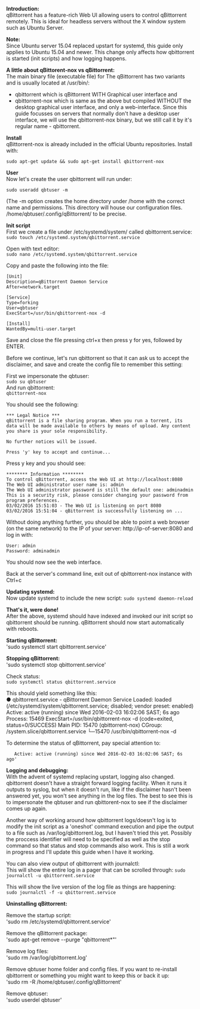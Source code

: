 **Introduction:**  
qBittorrent has a feature-rich Web UI allowing users to control qBittorrent remotely. This is ideal for headless servers without the X window system such as Ubuntu Server.

**Note:**    
Since Ubuntu server 15.04 replaced upstart for systemd, this guide only applies to Ubuntu 15.04 and newer. This change only affects how qbittorrent is started (init scripts) and how logging happens.

**A little about qBittorent-nox vs qBittorrent:**  
The main binary file (executable file) for The qBittorrent has two variants and is usually located at /usr/bin/:
* qbittorrent which is qBittorrent WITH Graphical user interface and 
* qbittorrent-nox which is same as the above but compiled WITHOUT the desktop graphical user interface, and only a web-interface.
Since this guide focusses on servers that normally don't have a desktop user interface, we will use the qbittorrent-nox binary, but we still call it by it's regular name - qbittorrent.

**Install**  
qBittorrent-nox is already included in the official Ubuntu repositories. Install with:

`sudo apt-get update && sudo apt-get install qbittorrent-nox`

**User**  
Now let's create the user qbittorrent will run under:

`sudo useradd qbtuser -m`

(The -m option creates the home directory under /home with the correct name and permissions. This directory will house our configuration files. /home/qbtuser/.config/qBittorrent/ to be precise.

**Init script**  
First we create a file under /etc/systemd/system/ called qbittorrent.service:  
`sudo touch /etc/systemd.system/qbittorrent.service`

Open with text editor:  
`sudo nano /etc/systemd.system/qbittorrent.service`

Copy and paste the following into the file:  

    [Unit]
    Description=qBittorrent Daemon Service
    After=network.target

    [Service]
    Type=forking
    User=qbtuser
    ExecStart=/usr/bin/qbittorrent-nox -d

    [Install]
    WantedBy=multi-user.target

Save and close the file pressing ctrl+x then press y for yes, followed by ENTER.

Before we continue, let's run qbittorrent so that it can ask us to accept the disclaimer, and save and create the config file to remember this setting:  

First we impersonate the qbtuser:  
`sudo su qbtuser`  
And run qbittorrent:  
`qbittorrent-nox`  

You should see the following:  

    *** Legal Notice ***
    qBittorrent is a file sharing program. When you run a torrent, its data will be made available to others by means of upload. Any content you share is your sole responsibility.
    
    No further notices will be issued.
    
    Press 'y' key to accept and continue...


Press y key and you should see:

    ******** Information ********
    To control qBittorrent, access the Web UI at http://localhost:8080
    The Web UI administrator user name is: admin
    The Web UI administrator password is still the default one: adminadmin
    This is a security risk, please consider changing your password from program preferences.
    03/02/2016 15:51:03 - The Web UI is listening on port 8080
    03/02/2016 15:51:04 - qBittorrent is successfully listening on ...

Without doing anything further, you should be able to point a web browser (on the same network) to the IP of your server: http://ip-of-server:8080 and log in with:  

    User: admin
    Password: adminadmin

You should now see the web interface.

Back at the server's command line, exit out of qbittorrent-nox instance with Ctrl+c

**Updating systemd:**  
Now update systemd to include the new script:
`sudo systemd daemon-reload`

**That's it, were done!**  
After the above, systemd should have indexed and invoked our init script so qbittorrent should be running. qBittorrent should now start automatically with reboots.


**Starting qBittorrent:**  
'sudo systemctl start qbittorrent.service'

**Stopping qBittorrent:**  
'sudo systemctl stop qbittorrent.service'

Check status:  
`sudo systemctl status qbittorrent.service`

This should yield something like this:  
    ● qbittorrent.service - qBittorrent Daemon Service
       Loaded: loaded (/etc/systemd/system/qbittorrent.service; disabled; vendor preset: enabled)
       Active: active (running) since Wed 2016-02-03 16:02:06 SAST; 6s ago
      Process: 15469 ExecStart=/usr/bin/qbittorrent-nox -d (code=exited, status=0/SUCCESS)
     Main PID: 15470 (qbittorrent-nox)
       CGroup: /system.slice/qbittorrent.service
               └─15470 /usr/bin/qbittorrent-nox -d

To determine the status of qBittorrent, pay special attention to:  

       Active: active (running) since Wed 2016-02-03 16:02:06 SAST; 6s ago'



**Logging and debugging:**  
With the advent of systemd replacing upstart, logging also changed. qbittorrent doesn't have a straight forward logging facility. When it runs it outputs to syslog, but when it doesn't run, like if the disclaimer hasn't been answered yet, you won't see anything in the log files. The best to see this is to impersonate the qbtuser and run qbittorent-nox to see if the disclaimer comes up again.

Another way of working around how qbittorrent logs/doesn't log is to modify the init script as a 'oneshot' command execution and pipe the output to a file such as /var/log/qbittorrent.log, but I haven't tried this yet. Possibly the proccess identifier will need to be specified as well as the stop command so that status and stop commands also work. This is still a work in progress and I'll update this guide when I have it working.

You can also view output of qbittorrent with journalctl:  
This will show the entire log in a pager that can be scrolled through:
`sudo journalctl -u qbittorrent.service`

This will show the live version of the log file as things are happening:  
`sudo journalctl -f -u qbittorrent.service`

**Uninstalling qBittorrent:**  

Remove the startup script:  
'sudo rm /etc/systemd/qbittorrent.service'

Remove the qBittorrent package:  
'sudo apt-get remove --purge "qbittorrent*"'

Remove log files:  
'sudo rm /var/log/qbittorrent.log'

Remove qbtuser home folder and config files. If you want to re-install qbittorrent or something you might want to keep this or back it up:  
'sudo rm -R /home/qbtuser/.config/qBittorrent'

Remove qbtuser:  
'sudo userdel qbtuser'